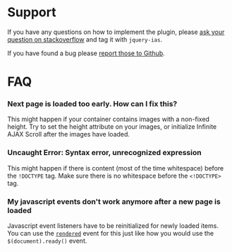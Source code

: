 Support
=======

If you have any questions on how to implement the plugin, please [ask your question on stackoverflow](http://stackoverflow.com/questions/ask?tags=jquery-ias) and tag it with `jquery-ias`.

If you have found a bug please [report those to Github](https://github.com/webcreate/infinite-ajax-scroll/issues).

FAQ
===

### Next page is loaded too early. How can I fix this?

This might happen if your container contains images with a non-fixed height. Try to set the height attribute on your images, or initialize Infinite AJAX Scroll after the images have loaded.

### Uncaught Error: Syntax error, unrecognized expression

This might happen if there is content (most of the time whitespace) before the `!DOCTYPE` tag. Make sure there is no whitespace before the `<!DOCTYPE>` tag.

### My javascript events don't work anymore after a new page is loaded

Javascript event listeners have to be reinitialized for newly loaded items. You can use the [`rendered`](events.html#rendered) event for this just like how you would use the `$(document).ready()` event.


